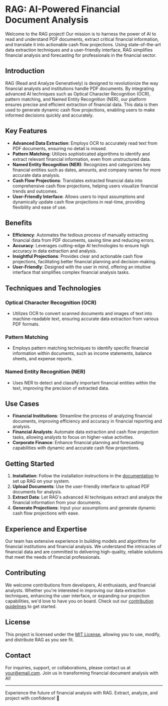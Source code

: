 # RAG: AI-Powered Financial Document Analysis

Welcome to the RAG project! Our mission is to harness the power of AI to read and understand PDF documents, extract critical financial information, and translate it into actionable cash flow projections. Using state-of-the-art data extraction techniques and a user-friendly interface, RAG simplifies financial analysis and forecasting for professionals in the financial sector.

## Introduction

RAG (Read and Analyze Generatively) is designed to revolutionize the way financial analysts and institutions handle PDF documents. By integrating advanced AI techniques such as Optical Character Recognition (OCR), pattern matching, and Named Entity Recognition (NER), our platform ensures precise and efficient extraction of financial data. This data is then used to generate dynamic cash flow projections, enabling users to make informed decisions quickly and accurately.

## Key Features

- **Advanced Data Extraction**: Employs OCR to accurately read text from PDF documents, ensuring no detail is missed.
- **Pattern Matching**: Utilizes sophisticated algorithms to identify and extract relevant financial information, even from unstructured data.
- **Named Entity Recognition (NER)**: Recognizes and categorizes key financial entities such as dates, amounts, and company names for more accurate data analysis.
- **Cash Flow Projections**: Translates extracted financial data into comprehensive cash flow projections, helping users visualize financial trends and outcomes.
- **User-Friendly Interface**: Allows users to input assumptions and dynamically update cash flow projections in real-time, providing flexibility and ease of use.

## Benefits

- **Efficiency**: Automates the tedious process of manually extracting financial data from PDF documents, saving time and reducing errors.
- **Accuracy**: Leverages cutting-edge AI technologies to ensure high accuracy in data extraction and analysis.
- **Insightful Projections**: Provides clear and actionable cash flow projections, facilitating better financial planning and decision-making.
- **User-Friendly**: Designed with the user in mind, offering an intuitive interface that simplifies complex financial analysis tasks.

## Techniques and Technologies

### Optical Character Recognition (OCR)
- Utilizes OCR to convert scanned documents and images of text into machine-readable text, ensuring accurate data extraction from various PDF formats.

### Pattern Matching
- Employs pattern matching techniques to identify specific financial information within documents, such as income statements, balance sheets, and expense reports.

### Named Entity Recognition (NER)
- Uses NER to detect and classify important financial entities within the text, improving the precision of extracted data.

## Use Cases

- **Financial Institutions**: Streamline the process of analyzing financial documents, improving efficiency and accuracy in financial reporting and analysis.
- **Financial Analysts**: Automate data extraction and cash flow projection tasks, allowing analysts to focus on higher-value activities.
- **Corporate Finance**: Enhance financial planning and forecasting capabilities with dynamic and accurate cash flow projections.

## Getting Started

1. **Installation**: Follow the installation instructions in the [documentation](https://linktoyourdocumentation.com) to set up RAG on your system.
2. **Upload Documents**: Use the user-friendly interface to upload PDF documents for analysis.
3. **Extract Data**: Let RAG's advanced AI techniques extract and analyze the financial information from your documents.
4. **Generate Projections**: Input your assumptions and generate dynamic cash flow projections with ease.

## Experience and Expertise

Our team has extensive experience in building models and algorithms for financial institutions and financial analysis. We understand the intricacies of financial data and are committed to delivering high-quality, reliable solutions that meet the needs of financial professionals.

## Contributing

We welcome contributions from developers, AI enthusiasts, and financial analysts. Whether you're interested in improving our data extraction techniques, enhancing the user interface, or expanding our projection capabilities, we'd love to have you on board. Check out our [contribution guidelines](CONTRIBUTING.md) to get started.

## License

This project is licensed under the [MIT License](LICENSE), allowing you to use, modify, and distribute RAG as you see fit.

## Contact

For inquiries, support, or collaborations, please contact us at [your@email.com](mailto:your@email.com). Join us in transforming financial document analysis with AI!

---

Experience the future of financial analysis with RAG. Extract, analyze, and project with confidence! 🚀
